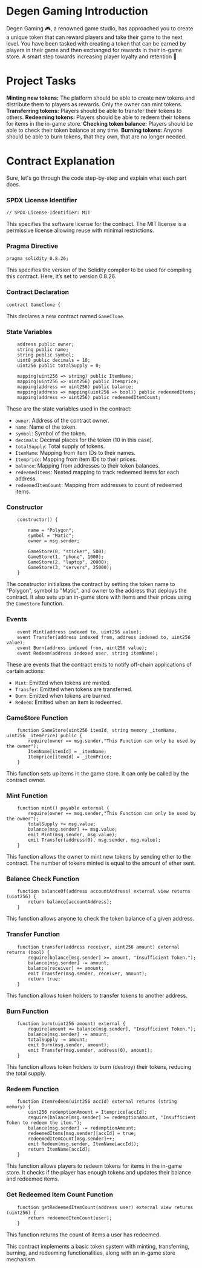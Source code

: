 # Degen Gaming Introduction 

 Degen Gaming 🎮, a renowned game studio, has approached you to create a unique token that can reward players and take their game to the next level. You have been tasked with creating a token that can be earned by players in their game and then exchanged for rewards in their in-game store. A smart step towards increasing player loyalty and retention 🧠

# Project Tasks

**Minting new tokens:** The platform should be able to create new tokens and distribute them to players as rewards. Only the owner can mint tokens.
**Transferring tokens:** Players should be able to transfer their tokens to others.
**Redeeming tokens:** Players should be able to redeem their tokens for items in the in-game store.
**Checking token balance:** Players should be able to check their token balance at any time.
**Burning tokens:** Anyone should be able to burn tokens, that they own, that are no longer needed.

# Contract Explanation 

Sure, let's go through the code step-by-step and explain what each part does.

### SPDX License Identifier
```solidity
// SPDX-License-Identifier: MIT
```
This specifies the software license for the contract. The MIT license is a permissive license allowing reuse with minimal restrictions.

### Pragma Directive
```solidity
pragma solidity 0.8.26;
```
This specifies the version of the Solidity compiler to be used for compiling this contract. Here, it’s set to version 0.8.26.

### Contract Declaration
```solidity
contract GameClone {
```
This declares a new contract named `GameClone`.

### State Variables
```solidity
    address public owner;
    string public name;
    string public symbol; 
    uint8 public decimals = 10;
    uint256 public totalSupply = 0;

    mapping(uint256 => string) public ItemName;
    mapping(uint256 => uint256) public Itemprice;
    mapping(address => uint256) public balance;
    mapping(address => mapping(uint256 => bool)) public redeemedItems;
    mapping(address => uint256) public redeemedItemCount;
```
These are the state variables used in the contract:
- `owner`: Address of the contract owner.
- `name`: Name of the token.
- `symbol`: Symbol of the token.
- `decimals`: Decimal places for the token (10 in this case).
- `totalSupply`: Total supply of tokens.
- `ItemName`: Mapping from item IDs to their names.
- `Itemprice`: Mapping from item IDs to their prices.
- `balance`: Mapping from addresses to their token balances.
- `redeemedItems`: Nested mapping to track redeemed items for each address.
- `redeemedItemCount`: Mapping from addresses to count of redeemed items.

### Constructor
```solidity
    constructor() {

        name = "Polygon";
        symbol = "Matic";
        owner = msg.sender;

        GameStore(0, "sticker", 500);
        GameStore(1, "phone", 1000);
        GameStore(2, "laptop", 20000);
        GameStore(3, "servers", 25000);
    }
```
The constructor initializes the contract by setting the token name to "Polygon", symbol to "Matic", and owner to the address that deploys the contract. It also sets up an in-game store with items and their prices using the `GameStore` function.

### Events
```solidity
    event Mint(address indexed to, uint256 value);
    event Transfer(address indexed from, address indexed to, uint256 value);
    event Burn(address indexed from, uint256 value);
    event Redeem(address indexed user, string itemName);
```
These are events that the contract emits to notify off-chain applications of certain actions:
- `Mint`: Emitted when tokens are minted.
- `Transfer`: Emitted when tokens are transferred.
- `Burn`: Emitted when tokens are burned.
- `Redeem`: Emitted when an item is redeemed.

### GameStore Function
```solidity
    function GameStore(uint256 itemId, string memory _itemName, uint256 _itemPrice) public {
        require(owner == msg.sender,"This Function can only be used by the owner");
        ItemName[itemId] = _itemName;
        Itemprice[itemId] = _itemPrice;
    }
```
This function sets up items in the game store. It can only be called by the contract owner.

### Mint Function
```solidity
    function mint() payable external {
        require(owner == msg.sender,"This Function can only be used by the owner");
        totalSupply += msg.value;
        balance[msg.sender] += msg.value;
        emit Mint(msg.sender, msg.value);
        emit Transfer(address(0), msg.sender, msg.value);
    }
```
This function allows the owner to mint new tokens by sending ether to the contract. The number of tokens minted is equal to the amount of ether sent.

### Balance Check Function
```solidity
    function balanceOf(address accountAddress) external view returns (uint256) {
        return balance[accountAddress];
    }
```
This function allows anyone to check the token balance of a given address.

### Transfer Function
```solidity
    function transfer(address receiver, uint256 amount) external returns (bool) {
        require(balance[msg.sender] >= amount, "Insufficient Token.");
        balance[msg.sender] -= amount;
        balance[receiver] += amount;
        emit Transfer(msg.sender, receiver, amount);
        return true;
    }
```
This function allows token holders to transfer tokens to another address.

### Burn Function
```solidity
    function burn(uint256 amount) external {
        require(amount <= balance[msg.sender], "Insufficient Token.");
        balance[msg.sender] -= amount;
        totalSupply -= amount;
        emit Burn(msg.sender, amount);
        emit Transfer(msg.sender, address(0), amount);
    }
```
This function allows token holders to burn (destroy) their tokens, reducing the total supply.

### Redeem Function
```solidity
    function Itemredeem(uint256 accId) external returns (string memory) {
        uint256 redemptionAmount = Itemprice[accId];
        require(balance[msg.sender] >= redemptionAmount, "Insufficient Token to redeem the item.");
        balance[msg.sender] -= redemptionAmount;
        redeemedItems[msg.sender][accId] = true;
        redeemedItemCount[msg.sender]++;
        emit Redeem(msg.sender, ItemName[accId]);
        return ItemName[accId];
    }
```
This function allows players to redeem tokens for items in the in-game store. It checks if the player has enough tokens and updates their balance and redeemed items.

### Get Redeemed Item Count Function
```solidity
    function getRedeemedItemCount(address user) external view returns (uint256) {
        return redeemedItemCount[user];
    }
```
This function returns the count of items a user has redeemed.

This contract implements a basic token system with minting, transferring, burning, and redeeming functionalities, along with an in-game store mechanism.
